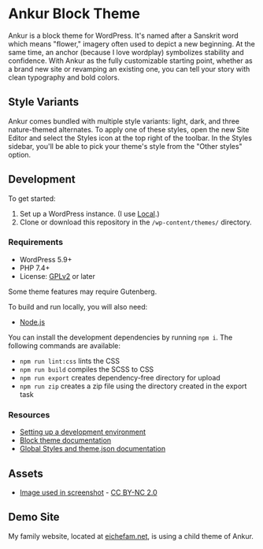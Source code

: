 # Ankur Block Theme

Ankur is a block theme for WordPress. It's named after a Sanskrit word which means "flower," imagery often used to depict a new beginning. At the same time, an anchor (because I love wordplay) symbolizes stability and confidence. With Ankur as the fully customizable starting point, whether as a brand new site or revamping an existing one, you can tell your story with clean typography and bold colors.

## Style Variants

Ankur comes bundled with multiple style variants: light, dark, and three nature-themed alternates. To apply one of these styles, open the new Site Editor and select the Styles icon at the top right of the toolbar. In the Styles sidebar, you'll be able to pick your theme's style from the "Other styles" option.

## Development

To get started:

1. Set up a WordPress instance. (I use [Local](https://localwp.com/).)
2. Clone or download this repository in the `/wp-content/themes/` directory.

### Requirements

- WordPress 5.9+
- PHP 7.4+
- License: [GPLv2](http://www.gnu.org/licenses/gpl-2.0.html) or later

Some theme features may require Gutenberg.

To build and run locally, you will also need:

- [Node.js](https://nodejs.org/en/)

You can install the development dependencies by running `npm i`. The following commands are available:

- `npm run lint:css` lints the CSS
- `npm run build` compiles the SCSS to CSS
- `npm run export` creates dependency-free directory for upload
- `npm run zip` creates a zip file using the directory created in the export task

### Resources

- [Setting up a development environment](https://developer.wordpress.org/block-editor/handbook/tutorials/devenv/)
- [Block theme documentation](https://developer.wordpress.org/block-editor/how-to-guides/themes/block-theme-overview)
- [Global Styles and theme.json documentation](https://developer.wordpress.org/block-editor/how-to-guides/themes/theme-json/)

## Assets

- [Image used in screenshot](https://openverse.org/image/e53180cc-4cc0-490a-ad80-783422b05ff3) - [CC BY-NC 2.0](https://creativecommons.org/licenses/by-nc/2.0/)

## Demo Site

My family website, located at [eichefam.net](https://eichefam.net), is using a child theme of Ankur.
